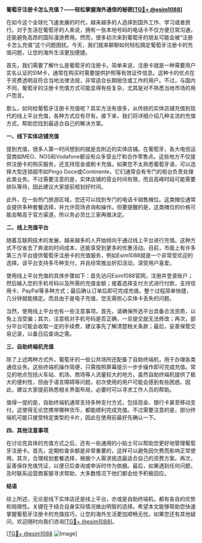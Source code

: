 **葡萄牙注册卡怎么充值？——轻松掌握海外通信的秘密[[TG💪+ @esim1088](https://t.me/s/esim1088)]**

在如今这个全球化飞速发展的时代，越来越多的人选择到国外工作、学习或者旅行。对于生活在葡萄牙的人来说，拥有一张本地号码的电话卡不仅方便日常沟通，还能避免高昂的国际漫游费用。然而，很多初次来到葡萄牙的朋友可能会被“注册卡怎么充值”这个问题困扰。今天，我们就来聊聊如何轻松搞定葡萄牙注册卡的充值问题，让您的海外生活更加便捷。

首先，我们需要了解什么是葡萄牙的注册卡。简单来说，注册卡就是一种需要用户实名认证的SIM卡，通常在购买时需要提供护照等有效证件信息。这种卡的优点在于资费透明且符合当地法律法规，非常适合长期居住或工作的用户。不过，与国内不同，葡萄牙的注册卡充值方式可能显得有些复杂，尤其是对不熟悉当地市场的用户而言。

那么，如何给葡萄牙注册卡充值呢？其实方法有很多，从传统的实体店铺充值到现代的线上平台充值，各种方式应有尽有。接下来，我们将详细介绍几种主流的充值方式，帮助您找到最适合自己的解决方案。

**一、线下实体店铺充值**

提到充值，很多人第一时间想到的就是去附近的实体店铺。在葡萄牙，各大电信运营商如MEO、NOS和Vodafone都设有众多营业厅和合作零售点。这些地方不仅提供注册卡的购买服务，还支持现金或刷卡充值。如果您不太熟悉葡萄牙语，可以选择大型连锁超市如Pingo Doce或Continente，它们通常会有专门的柜台负责处理此类业务。不过需要注意的是，实体店铺的营业时间有限，而且高峰时段可能需要排队等待，因此建议大家提前规划好时间。

此外，在一些热门旅游区域，您还可以找到专门的电话卡销售摊位。这类摊位通常会提供多种套餐选择，并允许现场咨询和操作。但要提醒的是，这类摊位的价格可能会略高于官方渠道，所以务必货比三家再做决定。

**二、线上充值平台**

随着互联网技术的发展，越来越多的人开始倾向于通过线上平台进行充值。这种方式不仅省去了奔波的时间成本，还能享受到更多的优惠活动。目前，市面上有许多第三方平台提供葡萄牙注册卡的充值服务，例如Esim1088就是一个非常受欢迎的选择。该平台支持多币种支付，并且经常推出折扣活动，深受用户喜爱。

使用线上平台充值的具体步骤如下：首先访问Esim1088官网，注册并登录账户；然后输入您的手机号码以及所需的充值金额；接着选择支付方式进行付款，支持信用卡、PayPal等多种方式；最后确认订单后即可完成充值。整个过程简单快捷，几分钟就能搞定。而且由于是电子充值，您无需担心实体卡丢失的问题。

当然，使用线上平台也有一些注意事项。首先，请确保所选平台具备合法资质，以免上当受骗；其次，注意核对手机号码是否正确，一旦提交就无法修改；再次，部分平台可能会收取一定的手续费，建议事先了解清楚相关条款；最后，妥善保管交易记录，以备日后查询之需。

**三、自助终端机充值**

除了上述两种方式外，葡萄牙的一些公共场所还配备了自助终端机，用于办理各类通信业务。这些终端机操作简便，只需按照屏幕提示一步步操作即可完成充值。常见的地点包括火车站、机场、商场等人流量较大的地方。虽然自助终端机提供了极大的便利性，但由于语言障碍等问题，初次使用的用户可能会感到有些困惑。因此，建议大家提前熟悉相关界面布局，必要时可以寻求工作人员的帮助。

值得一提的是，自助终端机通常支持多种支付方式，包括现金、银行卡甚至移动支付。这使得无论您携带哪种货币，都能顺利完成充值。不过需要注意的是，部分终端机可能只接受特定类型的卡片，因此在使用前最好先确认一下。

**四、其他注意事项**

在讨论完具体的充值方式之后，还有一些通用的小贴士可以帮助您更好地管理葡萄牙注册卡。首先，定期检查余额是非常重要的，这样可以避免因欠费而影响正常使用。其次，合理规划套餐选择，根据个人需求挑选最适合自己的资费方案。再次，妥善保存充值凭证，以便日后查询或申诉时作为依据。最后，如果遇到任何问题，及时联系运营商客服寻求帮助，大多数情况下他们都会给予积极回应。

**结语**

综上所述，无论是线下实体店还是线上平台，亦或是自助终端机，都有各自的优势和局限性。关键在于结合自身实际情况做出明智的选择。希望本文能够帮助您快速掌握葡萄牙注册卡的充值技巧，让您的海外生活更加顺畅无忧。如果您还有其他疑问，欢迎随时向我们咨询[[TG💪+ @esim1088](https://t.me/s/esim1088)]。

[[TG💪+ @esim1088](https://t.me/s/esim1088) ![Image](https://i.postimg.cc/4NQfJmqS/Snipaste-2025-05-13-00-14-12.png)]